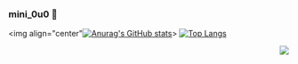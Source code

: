 ### mini_0u0 👋

<!--
**pthdud1123/pthdud1123** is a ✨ _special_ ✨ repository because its `README.md` (this file) appears on your GitHub profile.

Here are some ideas to get you started:

- 🔭 I’m currently working on ...
- 🌱 I’m currently learning ...
- 👯 I’m looking to collaborate on ...
- 🤔 I’m looking for help with ...
- 💬 Ask me about ...
- 📫 How to reach me: ...
- 😄 Pronouns: ...
- ⚡ Fun fact: ...
-->


<!-- [![Solved.ac
Profile](http://mazassumnida.wtf/api/generate_badge?boj={pthdud1123})](https://solved.ac/{pthdud1123}) -->

<img align="center"[![Anurag's GitHub stats](https://github-readme-stats.vercel.app/api?username=pthdud1123)](https://github.com/pthdud1123/github-readme-stats)>
[![Top Langs](https://github-readme-stats.vercel.app/api/top-langs/?username=pthdud1123&layout=compact)](https://github.com/pthdud1123/github-readme-stats)

<img align='right' src="http://mazassumnida.wtf/api/v2/generate_badge?boj=pthdud1123">

